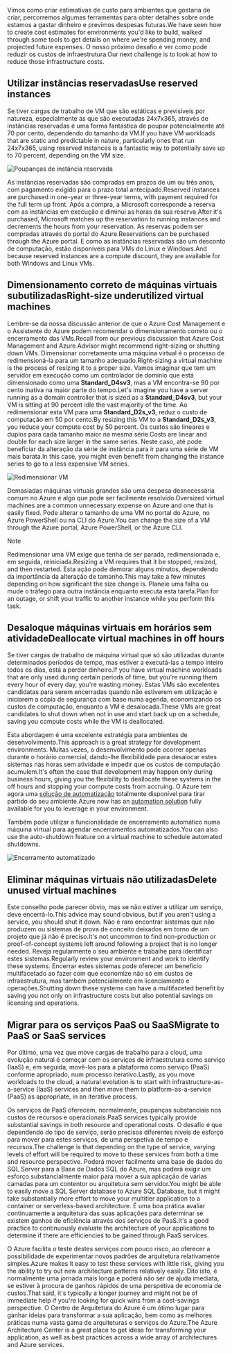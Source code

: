 <span data-ttu-id="4562c-101">Vimos como criar estimativas de custo para ambientes que gostaria de criar, percorremos algumas ferramentas para obter detalhes sobre onde estamos a gastar dinheiro e previmos despesas futuras.</span><span class="sxs-lookup"><span data-stu-id="4562c-101">We have seen how to create cost estimates for environments you'd like to build, walked through some tools to get details on where we're spending money, and projected future expenses.</span></span> <span data-ttu-id="4562c-102">O nosso próximo desafio é ver como pode reduzir os custos de infraestrutura.</span><span class="sxs-lookup"><span data-stu-id="4562c-102">Our next challenge is to look at how to reduce those infrastructure costs.</span></span>

## <a name="use-reserved-instances"></a><span data-ttu-id="4562c-103">Utilizar instâncias reservadas</span><span class="sxs-lookup"><span data-stu-id="4562c-103">Use reserved instances</span></span>

<span data-ttu-id="4562c-104">Se tiver cargas de trabalho de VM que são estáticas e previsíveis por natureza, especialmente as que são executadas 24x7x365, através de instâncias reservadas é uma forma fantástica de poupar potencialmente até 70 por cento, dependendo do tamanho da VM.</span><span class="sxs-lookup"><span data-stu-id="4562c-104">If you have VM workloads that are static and predictable in nature, particularly ones that run 24x7x365, using reserved instances is a fantastic way to potentially save up to 70 percent, depending on the VM size.</span></span>

![Poupanças de instância reservada](../images/savings-coins.png)

<span data-ttu-id="4562c-106">As instâncias reservadas são compradas em prazos de um ou três anos, com pagamento exigido para o prazo total antecipado.</span><span class="sxs-lookup"><span data-stu-id="4562c-106">Reserved instances are purchased in one-year or three-year terms, with payment required for the full term up front.</span></span> <span data-ttu-id="4562c-107">Após a compra, a Microsoft corresponde a reserva com as instâncias em execução e diminui as horas da sua reserva.</span><span class="sxs-lookup"><span data-stu-id="4562c-107">After it's purchased, Microsoft matches up the reservation to running instances and decrements the hours from your reservation.</span></span> <span data-ttu-id="4562c-108">As reservas podem ser compradas através do portal do Azure.</span><span class="sxs-lookup"><span data-stu-id="4562c-108">Reservations can be purchased through the Azure portal.</span></span> <span data-ttu-id="4562c-109">E como as instâncias reservadas são um desconto de computação, estão disponíveis para VMs do Linux e Windows.</span><span class="sxs-lookup"><span data-stu-id="4562c-109">And because reserved instances are a compute discount, they are available for both Windows and Linux VMs.</span></span>

## <a name="right-size-underutilized-virtual-machines"></a><span data-ttu-id="4562c-110">Dimensionamento correto de máquinas virtuais subutilizadas</span><span class="sxs-lookup"><span data-stu-id="4562c-110">Right-size underutilized virtual machines</span></span>

<span data-ttu-id="4562c-111">Lembre-se da nossa discussão anterior de que o Azure Cost Management e o Assistente do Azure podem recomendar o dimensionamento correto ou o encerramento das VMs.</span><span class="sxs-lookup"><span data-stu-id="4562c-111">Recall from our previous discussion that Azure Cost Management and Azure Advisor might recommend right-sizing or shutting down VMs.</span></span> <span data-ttu-id="4562c-112">Dimensionar corretamente uma máquina virtual é o processo de redimensioná-la para um tamanho adequado.</span><span class="sxs-lookup"><span data-stu-id="4562c-112">Right-sizing a virtual machine is the process of resizing it to a proper size.</span></span> <span data-ttu-id="4562c-113">Vamos imaginar que tem um servidor em execução como um controlador de domínio que está dimensionado como uma **Standard_D4sv3**, mas a VM encontra-se 90 por cento inativa na maior parte do tempo.</span><span class="sxs-lookup"><span data-stu-id="4562c-113">Let's imagine you have a server running as a domain controller that is sized as a **Standard_D4sv3**, but your VM is sitting at 90 percent idle the vast majority of the time.</span></span> <span data-ttu-id="4562c-114">Ao redimensionar esta VM para uma **Standard_D2s_v3**, reduz o custo de computação em 50 por cento.</span><span class="sxs-lookup"><span data-stu-id="4562c-114">By resizing this VM to a **Standard_D2s_v3**, you reduce your compute cost by 50 percent.</span></span> <span data-ttu-id="4562c-115">Os custos são lineares e duplos para cada tamanho maior na mesma série.</span><span class="sxs-lookup"><span data-stu-id="4562c-115">Costs are linear and double for each size larger in the same series.</span></span> <span data-ttu-id="4562c-116">Neste caso, até pode beneficiar da alteração da série de instância para ir para uma série de VM mais barata.</span><span class="sxs-lookup"><span data-stu-id="4562c-116">In this case, you might even benefit from changing the instance series to go to a less expensive VM series.</span></span>

![Redimensionar VM](../images/vm-resize.png)

<span data-ttu-id="4562c-118">Demasiadas máquinas virtuais grandes são uma despesa desnecessária comum no Azure e algo que pode ser facilmente resolvido.</span><span class="sxs-lookup"><span data-stu-id="4562c-118">Oversized virtual machines are a common unnecessary expense on Azure and one that is easily fixed.</span></span> <span data-ttu-id="4562c-119">Pode alterar o tamanho de uma VM no portal do Azure, no Azure PowerShell ou na CLI do Azure.</span><span class="sxs-lookup"><span data-stu-id="4562c-119">You can change the size of a VM through the Azure portal, Azure PowerShell, or the Azure CLI.</span></span>

> [!NOTE]
> <span data-ttu-id="4562c-120">Redimensionar uma VM exige que tenha de ser parada, redimensionada e, em seguida, reiniciada.</span><span class="sxs-lookup"><span data-stu-id="4562c-120">Resizing a VM requires that it be stopped, resized, and then restarted.</span></span> <span data-ttu-id="4562c-121">Esta ação pode demorar alguns minutos, dependendo da importância da alteração de tamanho.</span><span class="sxs-lookup"><span data-stu-id="4562c-121">This may take a few minutes depending on how significant the size change is.</span></span> <span data-ttu-id="4562c-122">Planeie uma falha ou mude o tráfego para outra instância enquanto executa esta tarefa.</span><span class="sxs-lookup"><span data-stu-id="4562c-122">Plan for an outage, or shift your traffic to another instance while you perform this task.</span></span>

## <a name="deallocate-virtual-machines-in-off-hours"></a><span data-ttu-id="4562c-123">Desaloque máquinas virtuais em horários sem atividade</span><span class="sxs-lookup"><span data-stu-id="4562c-123">Deallocate virtual machines in off hours</span></span>

<span data-ttu-id="4562c-124">Se tiver cargas de trabalho de máquina virtual que só são utilizadas durante determinados períodos de tempo, mas estiver a executá-las a tempo inteiro todos os dias, está a perder dinheiro.</span><span class="sxs-lookup"><span data-stu-id="4562c-124">If you have virtual machine workloads that are only used during certain periods of time, but you're running them every hour of every day, you're wasting money.</span></span> <span data-ttu-id="4562c-125">Estas VMs são excelentes candidatas para serem encerradas quando não estiverem em utilização e iniciarem a cópia de segurança com base numa agenda, economizando os custos de computação, enquanto a VM é desalocada.</span><span class="sxs-lookup"><span data-stu-id="4562c-125">These VMs are great candidates to shut down when not in use and start back up on a schedule, saving you compute costs while the VM is deallocated.</span></span>

<span data-ttu-id="4562c-126">Esta abordagem é uma excelente estratégia para ambientes de desenvolvimento.</span><span class="sxs-lookup"><span data-stu-id="4562c-126">This approach is a great strategy for development environments.</span></span> <span data-ttu-id="4562c-127">Muitas vezes, o desenvolvimento pode ocorrer apenas durante o horário comercial, dando-lhe flexibilidade para desalocar estes sistemas nas horas sem atividade e impedir que os custos de computação acumulem.</span><span class="sxs-lookup"><span data-stu-id="4562c-127">It's often the case that development may happen only during business hours, giving you the flexibility to deallocate these systems in the off hours and stopping your compute costs from accruing.</span></span> <span data-ttu-id="4562c-128">O Azure tem agora uma [solução de automatização](https://docs.microsoft.com/azure/automation/automation-solution-vm-management) totalmente disponível para tirar partido do seu ambiente.</span><span class="sxs-lookup"><span data-stu-id="4562c-128">Azure now has an [automation solution](https://docs.microsoft.com/azure/automation/automation-solution-vm-management) fully available for you to leverage in your environment.</span></span>

<span data-ttu-id="4562c-129">Também pode utilizar a funcionalidade de encerramento automático numa máquina virtual para agendar encerramentos automatizados.</span><span class="sxs-lookup"><span data-stu-id="4562c-129">You can also use the auto-shutdown feature on a virtual machine to schedule automated shutdowns.</span></span>

![Encerramento automatizado](../images/vm-auto-shutdown.png)

## <a name="delete-unused-virtual-machines"></a><span data-ttu-id="4562c-131">Eliminar máquinas virtuais não utilizadas</span><span class="sxs-lookup"><span data-stu-id="4562c-131">Delete unused virtual machines</span></span> 

 <span data-ttu-id="4562c-132">Este conselho pode parecer óbvio, mas se não estiver a utilizar um serviço, deve encerrá-lo.</span><span class="sxs-lookup"><span data-stu-id="4562c-132">This advice may sound obvious, but if you aren't using a service, you should shut it down.</span></span> <span data-ttu-id="4562c-133">Não é raro encontrar sistemas que não produzem ou sistemas de prova de conceito deixados em torno de um projeto que já não é preciso.</span><span class="sxs-lookup"><span data-stu-id="4562c-133">It's not uncommon to find non-production or proof-of-concept systems left around following a project that is no longer needed.</span></span> <span data-ttu-id="4562c-134">Reveja regularmente o seu ambiente e trabalhe para identificar estes sistemas.</span><span class="sxs-lookup"><span data-stu-id="4562c-134">Regularly review your environment and work to identify these systems.</span></span> <span data-ttu-id="4562c-135">Encerrar estes sistemas pode oferecer um benefício multifacetado ao fazer com que economize não só em custos de infraestrutura, mas também potencialmente em licenciamento e operações.</span><span class="sxs-lookup"><span data-stu-id="4562c-135">Shutting down these systems can have a multifaceted benefit by saving you not only on infrastructure costs but also potential savings on licensing and operations.</span></span>

## <a name="migrate-to-paas-or-saas-services"></a><span data-ttu-id="4562c-136">Migrar para os serviços PaaS ou SaaS</span><span class="sxs-lookup"><span data-stu-id="4562c-136">Migrate to PaaS or SaaS services</span></span> 

<span data-ttu-id="4562c-137">Por último, uma vez que move cargas de trabalho para a cloud, uma evolução natural é começar com os serviços de infraestrutura como serviço (IaaS) e, em seguida, movê-los para a plataforma como serviço (PaaS) conforme apropriado, num processo iterativo.</span><span class="sxs-lookup"><span data-stu-id="4562c-137">Lastly, as you move workloads to the cloud, a natural evolution is to start with infrastructure-as-a-service (IaaS) services and then move them to platform-as-a-service (PaaS) as appropriate, in an iterative process.</span></span>

<span data-ttu-id="4562c-138">Os serviços de PaaS oferecem, normalmente, poupanças substanciais nos custos de recursos e operacionais.</span><span class="sxs-lookup"><span data-stu-id="4562c-138">PaaS services typically provide substantial savings in both resource and operational costs.</span></span> <span data-ttu-id="4562c-139">O desafio é que dependendo do tipo de serviço, serão precisos diferentes níveis de esforço para mover para estes serviços, de uma perspetiva de tempo e recursos.</span><span class="sxs-lookup"><span data-stu-id="4562c-139">The challenge is that depending on the type of service, varying levels of effort will be required to move to these services from both a time and resource perspective.</span></span> <span data-ttu-id="4562c-140">Poderá mover facilmente uma base de dados do SQL Server para a Base de Dados SQL do Azure, mas poderá exigir um esforço substancialmente maior para mover a sua aplicação de várias camadas para um contentor ou arquitetura sem servidor.</span><span class="sxs-lookup"><span data-stu-id="4562c-140">You might be able to easily move a SQL Server database to Azure SQL Database, but it might take substantially more effort to move your multitier application to a container or serverless-based architecture.</span></span> <span data-ttu-id="4562c-141">É uma boa prática avaliar continuamente a arquitetura das suas aplicações para determinar se existem ganhos de eficiência através dos serviços de PaaS.</span><span class="sxs-lookup"><span data-stu-id="4562c-141">It's a good practice to continuously evaluate the architecture of your applications to determine if there are efficiencies to be gained through PaaS services.</span></span>  

<span data-ttu-id="4562c-142">O Azure facilita o teste destes serviços com pouco risco, ao oferecer a possibilidade de experimentar novos padrões de arquitetura relativamente simples.</span><span class="sxs-lookup"><span data-stu-id="4562c-142">Azure makes it easy to test these services with little risk, giving you the ability to try out new architecture patterns relatively easily.</span></span> <span data-ttu-id="4562c-143">Dito isto, é normalmente uma jornada mais longa e poderá não ser de ajuda imediata, se estiver à procura de ganhos rápidos de uma perspetiva de economia de custos.</span><span class="sxs-lookup"><span data-stu-id="4562c-143">That said, it's typically a longer journey and might not be of immediate help if you're looking for quick wins from a cost-savings perspective.</span></span> <span data-ttu-id="4562c-144">O Centro de Arquitetura do Azure é um ótimo lugar para ganhar ideias para transformar a sua aplicação, bem como as melhores práticas numa vasta gama de arquiteturas e serviços do Azure.</span><span class="sxs-lookup"><span data-stu-id="4562c-144">The Azure Architecture Center is a great place to get ideas for transforming your application, as well as best practices across a wide array of architectures and Azure services.</span></span> 